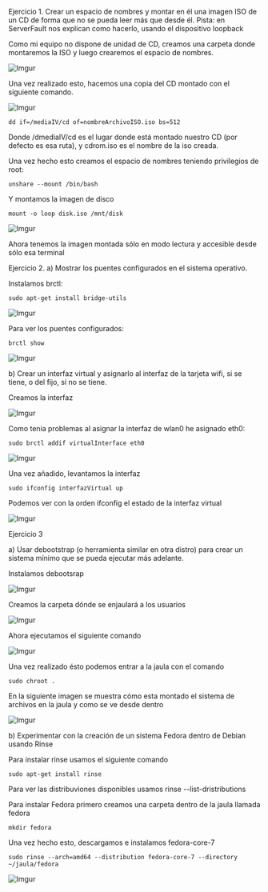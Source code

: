 Ejercicio 1. Crear un espacio de nombres y montar en él una imagen ISO de un CD de forma que no se pueda leer más que desde él. Pista: en ServerFault nos explican como hacerlo, usando el dispositivo loopback

Como mi equipo no dispone de unidad de CD, creamos una carpeta donde montaremos la ISO y luego crearemos el espacio de nombres.

![Imgur](http://i.imgur.com/vr0o2Or.png)

Una vez realizado esto, hacemos una copia del CD montado con el siguiente comando.

![Imgur](http://i.imgur.com/ndWn01B.png)

	dd if=/mediaIV/cd of=nombreArchivoISO.iso bs=512

Donde /dmediaIV/cd es el lugar donde está montado nuestro CD (por defecto es esa ruta), y cdrom.iso es el nombre de la iso creada.

Una vez hecho esto creamos el espacio de nombres teniendo privilegios de root:

	unshare --mount /bin/bash

Y montamos la imagen de disco

	mount -o loop disk.iso /mnt/disk
	
![Imgur](http://i.imgur.com/GpIB0ZZ.png)
	
Ahora tenemos la imagen montada sólo en modo lectura y accesible desde sólo esa terminal




Ejercicio 2. 
a) Mostrar los puentes configurados en el sistema operativo.

Instalamos brctl:

	sudo apt-get install bridge-utils
![Imgur](http://i.imgur.com/0UtoaVl.png)

Para ver los puentes configurados:

	brctl show
![Imgur](http://i.imgur.com/8MJjyjw.png)

b) Crear un interfaz virtual y asignarlo al interfaz de la tarjeta wifi, si se tiene, o del fijo, si no se tiene.

Creamos la interfaz
	
 ![Imgur](http://i.imgur.com/RgTrktb.png)

Como tenia problemas al asignar la interfaz de wlan0 he asignado eth0:

	sudo brctl addif virtualInterface eth0
![Imgur](http://i.imgur.com/yD9bnbt.png)

Una vez añadido, levantamos la interfaz

	sudo ifconfig interfazVirtual up

Podemos ver con la orden ifconfig el estado de la interfaz virtual

  ![Imgur](http://i.imgur.com/mD7XiE5.png)
  
  
Ejercicio 3

a) Usar debootstrap (o herramienta similar en otra distro) para crear un sistema mínimo que se pueda ejecutar más adelante.

Instalamos debootsrap

![Imgur](http://i.imgur.com/OyjWgU8.png)
 
Creamos la carpeta dónde se enjaulará a los usuarios

![Imgur](http://i.imgur.com/Lhgq701.png)
 
Ahora ejecutamos el siguiente comando

![Imgur](http://i.imgur.com/kygU6X4.png)
 
 Una vez realizado ésto podemos entrar a la jaula con el comando 
 
 	sudo chroot .
 	
 En la siguiente imagen se muestra cómo esta montado el sistema de archivos en la jaula y como se ve desde dentro
 
 ![Imgur](http://i.imgur.com/3G3XqJr.png)
  
b) Experimentar con la creación de un sistema Fedora dentro de Debian usando Rinse

Para instalar rinse usamos el siguiente comando

	sudo apt-get install rinse
	
Para ver las distribuviones disponibles usamos
	rinse --list-dristributions

Para instalar Fedora primero creamos una carpeta dentro de la jaula llamada fedora

	mkdir fedora
	
Una vez hecho esto, descargamos e instalamos fedora-core-7

	sudo rinse --arch=amd64 --distribution fedora-core-7 --directory ~/jaula/fedora
	
 ![Imgur](http://i.imgur.com/fXFUyJK.png)
	

	

